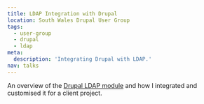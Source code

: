 ```yaml
---
title: LDAP Integration with Drupal
location: South Wales Drupal User Group
tags:
  - user-group
  - drupal
  - ldap
meta:
  description: 'Integrating Drupal with LDAP.'
nav: talks
---
```

An overview of the [Drupal LDAP module](https://www.drupal.org/project/ldap) and how I integrated and customised it for a client project.